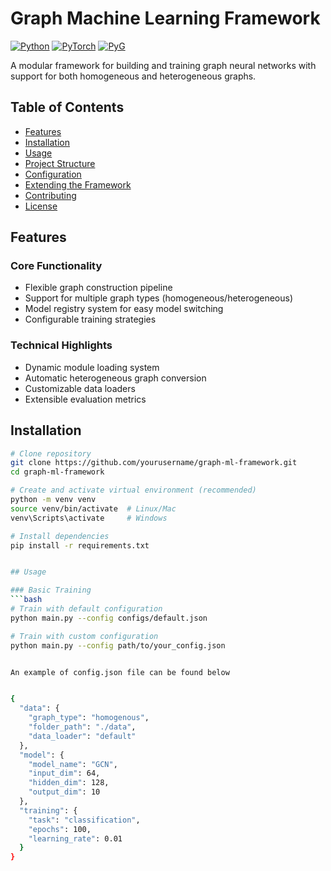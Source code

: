 # Graph Machine Learning Framework

[![Python](https://img.shields.io/badge/Python-3.8%2B-blue)](https://www.python.org/)
[![PyTorch](https://img.shields.io/badge/PyTorch-2.0%2B-red)](https://pytorch.org/)
[![PyG](https://img.shields.io/badge/PyTorch_Geometric-2.3%2B-green)](https://pytorch-geometric.readthedocs.io/)

A modular framework for building and training graph neural networks with support for both homogeneous and heterogeneous graphs.

## Table of Contents
- [Features](#features)
- [Installation](#installation)
- [Usage](#usage)
- [Project Structure](#project-structure)
- [Configuration](#configuration)
- [Extending the Framework](#extending-the-framework)
- [Contributing](#contributing)
- [License](#license)

## Features

### Core Functionality
- Flexible graph construction pipeline
- Support for multiple graph types (homogeneous/heterogeneous)
- Model registry system for easy model switching
- Configurable training strategies

### Technical Highlights
- Dynamic module loading system
- Automatic heterogeneous graph conversion
- Customizable data loaders
- Extensible evaluation metrics

## Installation

```bash
# Clone repository
git clone https://github.com/yourusername/graph-ml-framework.git
cd graph-ml-framework

# Create and activate virtual environment (recommended)
python -m venv venv
source venv/bin/activate  # Linux/Mac
venv\Scripts\activate     # Windows

# Install dependencies
pip install -r requirements.txt


## Usage

### Basic Training
```bash
# Train with default configuration
python main.py --config configs/default.json

# Train with custom configuration
python main.py --config path/to/your_config.json


An example of config.json file can be found below


{
  "data": {
    "graph_type": "homogenous",
    "folder_path": "./data",
    "data_loader": "default"
  },
  "model": {
    "model_name": "GCN",
    "input_dim": 64,
    "hidden_dim": 128,
    "output_dim": 10
  },
  "training": {
    "task": "classification",
    "epochs": 100,
    "learning_rate": 0.01
  }
}
